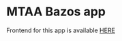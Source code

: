 # MTAA Bazos app

Frontend for this app is available [HERE](https://github.com/TiborGalambos/MTAA_Bazos_Frontend)